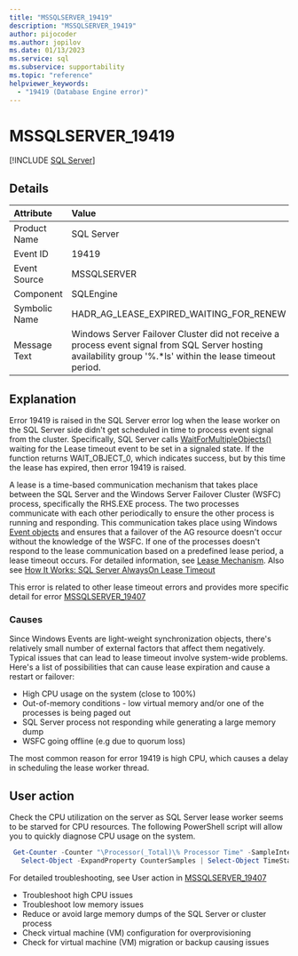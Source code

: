 ```yaml
---
title: "MSSQLSERVER_19419"
description: "MSSQLSERVER_19419"
author: pijocoder
ms.author: jopilov
ms.date: 01/13/2023
ms.service: sql
ms.subservice: supportability
ms.topic: "reference"
helpviewer_keywords:
  - "19419 (Database Engine error)"
---
```

# MSSQLSERVER_19419

[!INCLUDE [SQL Server](../../includes/applies-to-version/sqlserver.md)]

## Details

| Attribute | Value |
| :--- | :--- |
| Product Name | SQL Server |
| Event ID | 19419 |
| Event Source | MSSQLSERVER |
| Component | SQLEngine |
| Symbolic Name | HADR_AG_LEASE_EXPIRED_WAITING_FOR_RENEW |
| Message Text | Windows Server Failover Cluster did not receive a process event signal from SQL Server hosting availability group '%.*ls' within the lease timeout period. |

## Explanation

Error 19419 is raised in the SQL Server error log when the lease worker on the SQL Server side didn't get scheduled in time to process event signal from the cluster.
Specifically, SQL Server calls [WaitForMultipleObjects()](/windows/win32/api/synchapi/nf-synchapi-waitformultipleobjects) waiting for the Lease timeout event to be set in a signaled state. If the function returns WAIT_OBJECT_0, which indicates success, but by this time the lease has expired, then error 19419 is raised.

A lease is a time-based communication mechanism that takes place between the SQL Server and the Windows Server Failover Cluster (WSFC) process, specifically the RHS.EXE process. The two processes communicate with each other periodically to ensure the other process is running and responding. This communication takes place using Windows [Event objects](/windows/win32/sync/event-objects) and ensures that a failover of the AG resource doesn't occur without the knowledge of the WSFC. If one of the processes doesn't respond to the lease communication based on a predefined lease period, a lease timeout occurs. For detailed information, see [Lease Mechanism](../../database-engine/availability-groups/windows/availability-group-lease-healthcheck-timeout.md). Also see [How It Works: SQL Server AlwaysOn Lease Timeout](https://techcommunity.microsoft.com/t5/sql-server-support-blog/how-it-works-sql-server-alwayson-lease-timeout/ba-p/317268)

This error is related to other lease timeout errors and provides more specific detail for error [MSSQLSERVER_19407](mssqlserver-19407-database-engine-error.md)

### Causes

Since Windows Events are light-weight synchronization objects, there's relatively small number of external factors that affect them negatively. Typical issues that can lead to lease timeout involve system-wide problems. Here's a list of possibilities that can cause lease expiration and cause a restart or failover:

- High CPU usage on the system (close to 100%)
- Out-of-memory conditions - low virtual memory and/or one of the processes is being paged out
- SQL Server process not responding while generating a large memory dump
- WSFC going offline (e.g due to quorum loss)


The most common reason for error 19419 is high CPU, which causes a delay in scheduling the lease worker thread.

## User action

Check the CPU utilization on the server as SQL Server lease worker seems to be starved for CPU resources. The following PowerShell script will allow you to quickly diagnose CPU usage on the system.

 ```powershell
  Get-Counter -Counter "\Processor(_Total)\% Processor Time" -SampleInterval 5 -MaxSamples 30 |
    Select-Object -ExpandProperty CounterSamples | Select-Object TimeStamp, Path, CookedValue
  ```

For detailed troubleshooting, see User action in [MSSQLSERVER_19407](mssqlserver-19407-database-engine-error.md#user-action)

- Troubleshoot high CPU issues
- Troubleshoot low memory issues
- Reduce or avoid large memory dumps of the SQL Server or cluster process
- Check virtual machine (VM) configuration for overprovisioning
- Check for virtual machine (VM) migration or backup causing issues
